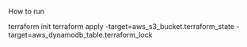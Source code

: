 How to run 

terraform init
terraform apply -target=aws_s3_bucket.terraform_state -target=aws_dynamodb_table.terraform_lock
